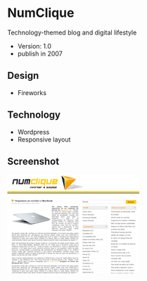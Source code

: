 # NumClique
Technology-themed blog and digital lifestyle
* Version: 1.0
* publish in 2007

## Design
* Fireworks

## Technology
* Wordpress
* Responsive layout

## Screenshot

![Screenshot blog](https://github.com/JoaresMiranda/2007-NumClique/blob/master/screenshot.png)